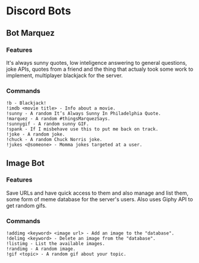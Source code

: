 # Discord Bots

## Bot Marquez
### Features
It's always sunny quotes, low inteligence answering to general questions, joke APIs, quotes from a friend and the thing that actualy took some work to implement, multiplayer blackjack for the server.

### Commands
```!8ball <question> - An answer to you question.
!b - Blackjack!
!imdb <movie title> - Info about a movie.
!sunny - A random It’s Always Sunny In Philadelphia Quote.
!marquez - A random #thingsMarquezSays.
!sunnygif - A random sunny GIF.
!spank - If I misbehave use this to put me back on track.
!joke - A random joke.
!chuck - A random Chuck Norris joke.
!jukes <@someone> - Momma jokes targeted at a user.
```

## Image Bot
### Features
Save URLs and have quick access to them and also manage and list them, some form of meme database for the server's users. Also uses Giphy API to get random gifs.

### Commands
```!img <keyword> - Shows the image you selected.
!addimg <keyword> <image url> - Add an image to the "database".
!delimg <keyword> - Delete an image from the "database".
!listimg - List the available images.
!randimg - A random image.
!gif <topic> - A random gif about your topic.
```
